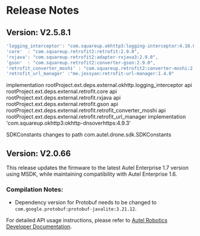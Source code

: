 # Release Notes
## Version: V2.5.8.1

```js
'logging_interceptor': "com.squareup.okhttp3:logging-interceptor:4.10.0",
'core'  : "com.squareup.retrofit2:retrofit:2.9.0",
'rxjava': "com.squareup.retrofit2:adapter-rxjava3:2.9.0",
'gson'  : "com.squareup.retrofit2:converter-gson:2.9.0",
'retrofit_converter_moshi' : "com.squareup.retrofit2:converter-moshi:2.9.0",
'retrofit_url_manager' :"me.jessyan:retrofit-url-manager:1.4.0"
```

implementation rootProject.ext.deps.external.okhttp.logging_interceptor
api rootProject.ext.deps.external.retrofit.core
api rootProject.ext.deps.external.retrofit.rxjava
api rootProject.ext.deps.external.retrofit.gson
api rootProject.ext.deps.external.retrofit.retrofit_converter_moshi
api rootProject.ext.deps.external.retrofit.retrofit_url_manager
implementation 'com.squareup.okhttp3:okhttp-dnsoverhttps:4.9.3'

SDKConstants changes to path com.autel.drone.sdk.SDKConstants


## Version: V2.0.66

This release updates the firmware to the latest Autel Enterprise 1.7 version using MSDK, while maintaining compatibility with Autel Enterprise 1.6.

### Compilation Notes:
- Dependency version for Protobuf needs to be changed to `com.google.protobuf:protobuf-javalite:3.21.12`.

For detailed API usage instructions, please refer to [Autel Robotics Developer Documentation](https://developer.autelrobotics.com/version/v2).
